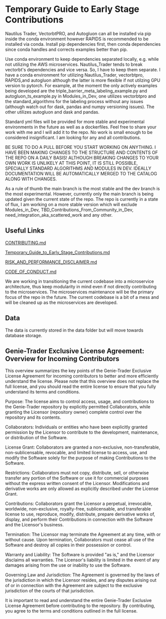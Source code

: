 # Temporary Guide to Early Stage Contributions

Nautilus Trader, VectorbtPRO, and Autogluon can all be installed via pip inside the conda environment however RAPIDS is
recommended to be installed via conda. Install pip dependencies first, then conda dependencies since conda handles and 
corrects examples better than pip.

Use conda environment to keep dependencies separated locally, e.g. while not utilizing the AWS microservices. Nautilus_Trader
tends to break vectorbt's dependencies and vice versa.  So, I have to keep them separate.  I have a conda environment
for utilizing Nautilus_Trader, vectorbtpro, RAPIDS,and autogluon although the latter is more flexible if not utilzing 
GPU version to pytorch. For example, at the moment the only actively examples being developed are the triple_barrier_meta_labeling_example.py and 
autogluon_ts_example.py in Modules_in_Dev, one utilizes vectorbtpro and the standard_algorithms for the labeling process 
without any issues (although watch out for dask, pandas and numpy versioning issues).  The other utilizes autogluon and 
dask and pandas.

Standard yml files will be provided for more stable and experimental environments in the future as well as a 
dockerfiles. Feel free to share your work with me and I will add it to the repo. No work is small enough to be
considered insignificant.  I am looking for any and all contributions.

BE SURE TO DO A PULL BEFORE YOU START WORKING ON ANYTHING.  I HAVE BEEN MAKING CHANGES TO THE STRUCTURE AND CONTENTS OF 
THE REPO ON A DAILY BASIS! ALTHOUGH BREAKING CHANGES TO YOUR OWN WORK IS UNLIKELY AT THIS POINT, IT IS STILL POSSIBLE, 
SPECIALLY STANDARD ALGORITHMS AND MODULES IN DEV. IDEALLY DOCUMENTATION WILL BE AUTOMATICALLY MERGED TO THE CATALOG 
ALONG WITH CHANGES.

As a rule of thumb the main branch is the most stable and the dev branch is the most experimental. However, currently 
only the main branch is being updated given the current state of the repo.  The repo is currently in a state of flux, 
I am working on a more stable version which will exclude Modules_in_Dev, TBD_Contributions_From_Community_in_Dev, 
need_integration_aka_scattered_work and any other.

## Useful Links

[CONTRIBUTING.md](CONTRIBUTING.md)

[Temporary_Guide_to_Early_Stage_Contributions.md](Temporary_Guide_to_Early_Stage_Contributions.md)

[RISK_AND_PERFORMANCE_DISCLAIMER.md](RISK_AND_PERFORMANCE_DISCLAIMER.md)

[CODE_OF_CONDUCT.md](CODE_OF_CONDUCT.md)

We are working in transitioning the current codebase into a microservice architecture, thus keep modularity in mind even 
if not directly contributing to the microservices.  The microservices maintenance will be the primary focus of the repo 
in the future. The current codebase is a bit of a mess and will be cleaned up as the microservices are developed.

## Data

The data is currently stored in the data folder but will move towards database storage. 

## Genie-Trader Exclusive License Agreement: Overview for Incoming Contributors

This overview summarizes the key points of the Genie-Trader Exclusive License Agreement for incoming contributors to better and more efficiently understand the license. Please note that this overview does not replace the full license, and you should read the entire license to ensure that you fully understand its terms and conditions.

Purpose: The license aims to control access, usage, and contributions to the Genie-Trader repository by explicitly permitted Collaborators, while granting the Licensor (repository owner) complete control over the repository and its contents.

Collaborators: Individuals or entities who have been explicitly granted permission by the Licensor to contribute to the development, maintenance, or distribution of the Software.

License Grant: Collaborators are granted a non-exclusive, non-transferable, non-sublicensable, revocable, and limited license to access, use, and modify the Software solely for the purpose of making Contributions to the Software.

Restrictions: Collaborators must not copy, distribute, sell, or otherwise transfer any portion of the Software or use it for commercial purposes without the express written consent of the Licensor. Modifications and derivative works are only allowed as explicitly described under the License Grant.

Contributions: Collaborators grant the Licensor a perpetual, irrevocable, worldwide, non-exclusive, royalty-free, sublicensable, and transferable license to use, reproduce, modify, distribute, prepare derivative works of, display, and perform their Contributions in connection with the Software and the Licensor's business.

Termination: The Licensor may terminate the Agreement at any time, with or without cause. Upon termination, Collaborators must cease all use of the Software and destroy all copies in their possession or control.

Warranty and Liability: The Software is provided "as is," and the Licensor disclaims all warranties. The Licensor's liability is limited in the event of any damages arising from the use or inability to use the Software.

Governing Law and Jurisdiction: The Agreement is governed by the laws of the jurisdiction in which the Licensor resides, and any disputes arising out of or in connection with the Agreement are subject to the exclusive jurisdiction of the courts of that jurisdiction.

It is important to read and understand the entire Genie-Trader Exclusive License Agreement before contributing to the repository. By contributing, you agree to the terms and conditions outlined in the full license.



